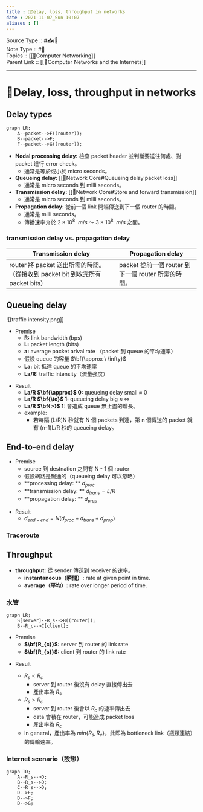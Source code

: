 ```yaml
---
title : 📶Delay, loss, throughput in networks
date : 2021-11-07_Sun 10:07
aliases : []
---
```

Source Type :: #📥/📄 <br>
Note Type :: #📝 <br>
Topics :: [[📶Computer Networking]]<br>
Parent Link :: [[📶Computer Networks and the Internets]]<br>

---
# 📶Delay, loss, throughput in networks

## Delay types

```mermaid
graph LR;
	A--packet-->F((router));
	B--packet-->F;
	F--packet-->G((router));
```

+ **Nodal processing delay:** 檢查 packet header 並判斷要送往何處、對 packet 進行 error check。
	+ 通常是等於或小於 micro seconds。
+ **Queueing delay:** [[📶Network Core#Queueing delay packet loss]]
	+ 通常是 micro seconds 到 milli seconds。
+ **Transmission delay:** [[📶Network Core#Store and forward transmission]]
	+ 通常是 micro seconds 到 milli seconds。
+ **Propagation delay:** 從前一個 link 開端傳送到下一個 router 的時間。
	+ 通常是 milli seconds。
	+ 傳播速率介於 $2 \times 10^8 \ \ m/s$ ～ $3 \times 10^8 \ \ m/s$ 之間。

### transmission delay vs. propagation delay
| Transmission delay                                                              | Propagation delay                                   |
| ------------------------------------------------------------------------------- | --------------------------------------------------- |
| router 將 packet 送出所需的時間。（從接收到 packet bit 到收完所有 packet bits） | packet 從前一個 router 到下一個 router 所需的時間。 |


## Queueing delay
![[traffic intensity.png]]

+ Premise
	+ **R:** link bandwidth (bps)
	+ **L:** packet length (bits)
	+ **a:** average packet arival rate （packet 到 queue 的平均速率）
	+ 假設 queue 的容量 $\bf{\approx \  \infty}$
	* **La:** bit 抵達 queue 的平均速率
	* **La/R:** traffic intensity（流量強度）

- Result
	- **La/R $\bf{\approx}$ 0:** queueing delay small $\approx$ 0
	- **La/R $\bf{\to}$ 1:** queueing delay big $\approx \  \infty$
	- **La/R $\bf{>}$ 1:** 會造成 queue 無止盡的增長。
	- example:
		- 若每隔 (L/R)N 秒就有 N 個 packets 到達，第 n 個傳送的 packet 就有 (n-1)L/R 秒的 queueing delay。


## End-to-end delay
+ Premise
	+ source 到 destnation 之間有 N - 1 個 router
	+ 假設網路是暢通的（queueing delay 可以忽略）
	+ **processing delay: ** $d_{proc}$
	+ **transmission delay: ** $d_{trans} = L/R$
	+ **propagation delay: ** $d_{prop}$

- Result
	- $d_{end-end} = N(d_{proc} + d_{trans} + d_{prop})$

### Traceroute

## Throughput
+ **throughput:** 從 sender 傳送到 receiver 的速率。
	+ **instantaneous（瞬間）:** rate at given point in time.
	+ **average（平均）:** rate over longer period of time.

### 水管
```mermaid
graph LR;
	S[server]--R_s-->B((router));
	B--R_c-->C[client];
```
+ Premise
	+ **$\bf{R_{c}}$:** server 到 router 的 link rate
	+ **$\bf{R_{s}}$:** client 到 router 的 link rate

- Result
	- $R_s < R_c$
		- server 到 router 後沒有 delay 直接傳出去
		- 產出率為 $R_s$
	- $R_s > R_c$
		- server 到 router 後會以 $R_c$ 的速率傳出去
		- data 會積在 router，可能造成 packet loss
		- 產出率為 $R_c$

	* In general，產出率為 $min\{R_s, R_c\}$，此即為 bottleneck link（瓶頸連結）的傳輸速率。

### Internet scenario（設想）
```mermaid
graph TD;
	A--R_s-->D;
	B--R_s-->D;
	C--R_s-->D;
	D-->E;
	D-->F;
	D-->G;
```